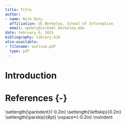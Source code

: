 ```yaml
---
title: Title
author: 
- name: Nick Doty
  affiliation: UC Berkeley, School of Information
  email: npdoty@ischool.berkeley.edu
date: February 6, 2015
bibliography: library.bib
also-available:
- filename: outline.pdf
  type: pdf
---
```


# Introduction


# References {-}

<!-- -->
\setlength{\parindent}{-0.2in} \setlength{\leftskip}{0.2in} \setlength{\parskip}{8pt} \vspace*{-0.2in} \noindent
